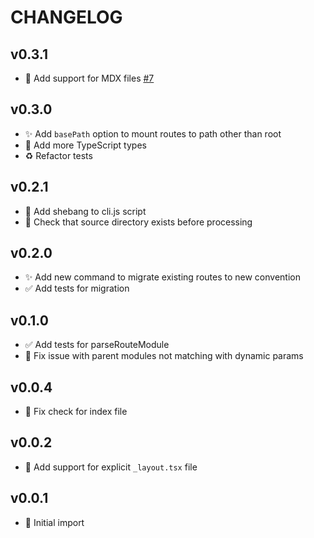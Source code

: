 # CHANGELOG

## v0.3.1

- 🔨 Add support for MDX files [#7](https://github.com/kiliman/remix-flat-routes/pull/6)

## v0.3.0

- ✨ Add `basePath` option to mount routes to path other than root
- 🔨 Add more TypeScript types
- ♻️ Refactor tests

## v0.2.1

- 🔨 Add shebang to cli.js script
- 🔨 Check that source directory exists before processing

## v0.2.0

- ✨ Add new command to migrate existing routes to new convention
- ✅ Add tests for migration

## v0.1.0

- ✅ Add tests for parseRouteModule
- 🐛 Fix issue with parent modules not matching with dynamic params

## v0.0.4

- 🐛 Fix check for index file

## v0.0.2

- 🔨 Add support for explicit `_layout.tsx` file

## v0.0.1

- 🎉 Initial import
